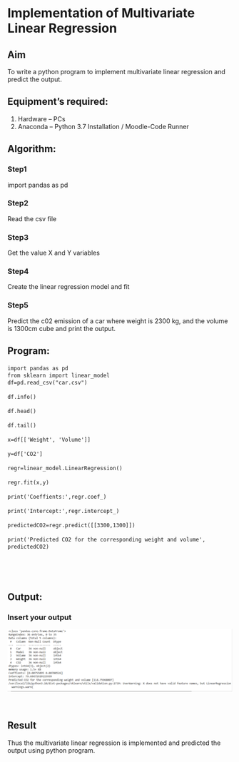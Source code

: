 # Implementation of Multivariate Linear Regression
## Aim
To write a python program to implement multivariate linear regression and predict the output.
## Equipment’s required:
1.	Hardware – PCs
2.	Anaconda – Python 3.7 Installation / Moodle-Code Runner
## Algorithm:
### Step1
import pandas as pd

### Step2
Read the csv file

### Step3
Get the value X and Y variables
### Step4
Create the linear regression model and fit

### Step5
Predict the c02 emission of a car where weight is 2300 kg, and the volume is 1300cm
cube and print the output.



## Program:
```
import pandas as pd
from sklearn import linear_model
df=pd.read_csv("car.csv")

df.info()

df.head()

df.tail()

x=df[['Weight', 'Volume']]

y=df['CO2']

regr=linear_model.LinearRegression()

regr.fit(x,y)

print('Coeffients:',regr.coef_)

print('Intercept:',regr.intercept_)

predictedCO2=regr.predict([[3300,1300]])

print('Predicted CO2 for the corresponding weight and volume', predictedCO2)





```
## Output:

### Insert your output
![alt text](<Screenshot 2024-12-31 071822.png>)


<br>

## Result
Thus the multivariate linear regression is implemented and predicted the output using python program.